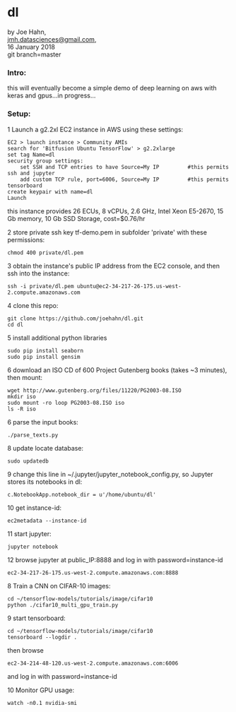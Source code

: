 # dl

by Joe Hahn,<br />
jmh.datasciences@gmail.com,<br />
16 January 2018<br />
git branch=master


### Intro:

this will eventually become a simple demo of deep learning on aws with keras and 
gpus...in progress...


### Setup:


1 Launch a g2.2xl EC2 instance in AWS using these settings:

    EC2 > launch instance > Community AMIs
    search for 'Bitfusion Ubuntu TensorFlow' > g2.2xlarge
    set tag Name=dl
    security group settings:
        set SSH and TCP entries to have Source=My IP         #this permits ssh and jupyter
        add custom TCP rule, port=6006, Source=My IP         #this permits tensorboard
    create keypair with name=dl
    Launch

this instance provides 26 ECUs, 8 vCPUs, 2.6 GHz, Intel Xeon E5-2670, 15 Gb memory, 
10 Gb SSD Storage, cost=$0.76/hr

2 store private ssh key tf-demo.pem in subfolder 'private' with these permissions:

    chmod 400 private/dl.pem

3 obtain the instance's public IP address from the EC2 console, and then ssh into the instance:

    ssh -i private/dl.pem ubuntu@ec2-34-217-26-175.us-west-2.compute.amazonaws.com

4 clone this repo:

    git clone https://github.com/joehahn/dl.git
    cd dl

5 install additional python libraries

    sudo pip install seaborn
    sudo pip install gensim

6 download an ISO CD of 600 Project Gutenberg books (takes ~3 minutes), then mount:

    wget http://www.gutenberg.org/files/11220/PG2003-08.ISO
    mkdir iso
    sudo mount -ro loop PG2003-08.ISO iso
    ls -R iso

6 parse the input books:

    ./parse_texts.py



8 update locate database:

    sudo updatedb

9 change this line in ~/.jupyter/jupyter_notebook_config.py, so Jupyter stores its notebooks in dl:

    c.NotebookApp.notebook_dir = u'/home/ubuntu/dl'

10 get instance-id:

    ec2metadata --instance-id

11 start jupyter:

    jupyter notebook

12 browse jupyter at public_IP:8888 and log in with password=instance-id

    ec2-34-217-26-175.us-west-2.compute.amazonaws.com:8888





8 Train a CNN on CIFAR-10 images:

    cd ~/tensorflow-models/tutorials/image/cifar10
    python ./cifar10_multi_gpu_train.py

9 start tensorboard:

    cd ~/tensorflow-models/tutorials/image/cifar10
    tensorboard --logdir .

then browse

    ec2-34-214-48-120.us-west-2.compute.amazonaws.com:6006

and log in with password=instance-id

10 Monitor GPU usage:

    watch -n0.1 nvidia-smi




